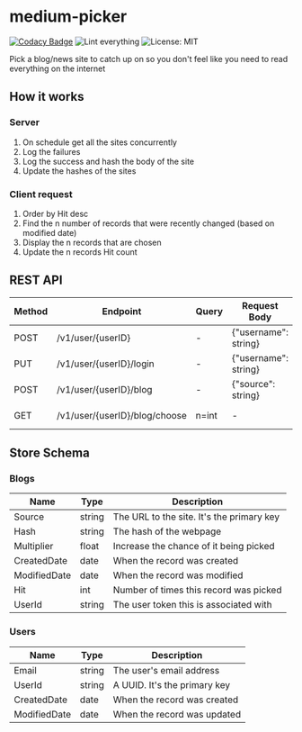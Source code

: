 # medium-picker

[![Codacy Badge](https://api.codacy.com/project/badge/Grade/b06d2ab8a21941b78abc54eafd1941e4)](https://app.codacy.com/gh/ankur22/medium-picker?utm_source=github.com&utm_medium=referral&utm_content=ankur22/medium-picker&utm_campaign=Badge_Grade)
![Lint everything](https://github.com/ankur22/medium-picker/workflows/Lint%20everything/badge.svg)
![License: MIT](https://img.shields.io/badge/License-MIT-green.svg)

Pick a blog/news site to catch up on so you don't feel like you need to read everything on the internet

## How it works

### Server

1. On schedule get all the sites concurrently
2. Log the failures
3. Log the success and hash the body of the site
4. Update the hashes of the sites

### Client request

1. Order by Hit desc
2. Find the n number of records that were recently changed (based on modified date)
3. Display the n records that are chosen
4. Update the n records Hit count

## REST API

| Method | Endpoint                      | Query | Request Body         | Reponse Body           | Success Code | Failures | Description             |
|--------|-------------------------------|-------|----------------------|------------------------|--------------|----------|-------------------------|
| POST   | /v1/user/{userID}             | -     | {"username": string} | [{"userId": "string"}] | 200          | 400 409  | Create account          |
| PUT    | /v1/user/{userID}/login       | -     | {"username": string} | [{"userId": "string"}] | 200          | 400 404  | Login                   |
| POST   | /v1/user/{userID}/blog        | -     | {"source": string}   | -                      | 204          | 400 409  | Add a new blog source   |
| GET    | /v1/user/{userID}/blog/choose | n=int | -                    | [{"url": "string"}]    | 200          | 400 404  | Get n blog urls to read |

## Store Schema

### Blogs

| Name         | Type   | Description                               |
|--------------|--------|-------------------------------------------|
| Source       | string | The URL to the site. It's the primary key |
| Hash         | string | The hash of the webpage                   |
| Multiplier   | float  | Increase the chance of it being picked    |
| CreatedDate  | date   | When the record was created               |
| ModifiedDate | date   | When the record was modified              |
| Hit          | int    | Number of times this record was picked    |
| UserId       | string | The user token this is associated with    |

### Users

| Name         | Type   | Description                  |
|--------------|--------|------------------------------|
| Email        | string | The user's email address     |
| UserId       | string | A UUID. It's the primary key |
| CreatedDate  | date   | When the record was created  |
| ModifiedDate | date   | When the record was updated  |